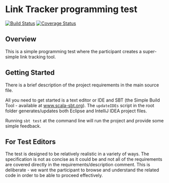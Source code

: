 # Link Tracker programming test

[![Build Status](https://travis-ci.org/cubean/linktracker.svg?branch=master)](https://travis-ci.org/cubean/linktracker)
[![Coverage Status](https://codecov.io/gh/cubean/linktracker.svg?branch=master)](https://codecov.io/gh/cubean/linktracker?branch=master)

## Overview

This is a simple programming test where the participant creates a super-simple link tracking tool.

## Getting Started

There is a brief description of the project requirements in the main source file.

All you need to get started is a text editor or IDE and SBT (the Simple Build Tool - available at www.scala-sbt.org).  The `updateIDEs` script in the root folder generates/updates both Eclipse and IntelliJ IDEA project files.

Running `sbt test` at the command line will run the project and provide some simple feedback.

## For Test Editors

The test is designed to be relatively realistic in a variety of ways.  The specification is not as concise as it could be and not all of the requirements are covered directly in the requirements/description comment.  This is deliberate - we want the participant to browse and understand the related code in order to be able to proceed effectively.


